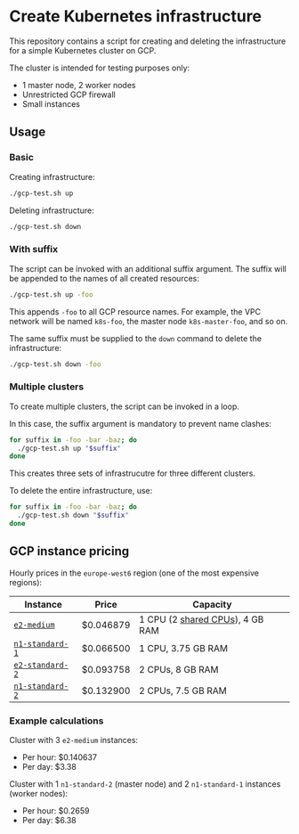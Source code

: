 # Create Kubernetes infrastructure

This repository contains a script for creating and deleting the infrastructure for a simple Kubernetes cluster on GCP.

The cluster is intended for testing purposes only:

- 1 master node, 2 worker nodes
- Unrestricted GCP firewall
- Small instances

## Usage

### Basic

Creating infrastructure:

```bash
./gcp-test.sh up
```

Deleting infrastructure:

```bash
./gcp-test.sh down
```

### With suffix

The script can be invoked with an additional suffix argument. The suffix will be appended to the names of all created resources:

```bash
./gcp-test.sh up -foo
```

This appends `-foo` to all GCP resource names. For example, the VPC network will be named `k8s-foo`, the master node `k8s-master-foo`, and so on.

The same suffix must be supplied to the `down` command to delete the infrastructure:

```bash
./gcp-test.sh down -foo
```

### Multiple clusters

To create multiple clusters, the script can be invoked in a loop.

In this case, the suffix argument is mandatory to prevent name clashes:

```bash
for suffix in -foo -bar -baz; do
  ./gcp-test.sh up "$suffix"
done
```

This creates three sets of infrastrucutre for three different clusters.

To delete the entire infrastructure, use:

```bash
for suffix in -foo -bar -baz; do
  ./gcp-test.sh down "$suffix"
done
```

## GCP instance pricing

Hourly prices in the `europe-west6` region (one of the most expensive regions):

| Instance                                                                                | Price         | Capacity |
|-----------------------------------------------------------------------------------------|---------------|----------|
| [`e2-medium`](https://cloud.google.com/compute/all-pricing#e2_sharedcore_machine_types) | $0.046879 | 1 CPU (2 [shared CPUs](https://cloud.google.com/compute/docs/machine-types#e2_shared-core_machine_types)), 4 GB RAM |
| [`n1-standard-1`](https://cloud.google.com/compute/all-pricing#n1_machine_types) | $0.066500 | 1 CPU, 3.75 GB RAM |
| [`e2-standard-2`](https://cloud.google.com/compute/all-pricing#e2_machine-types) | $0.093758 | 2 CPUs, 8 GB RAM |
| [`n1-standard-2`](https://cloud.google.com/compute/all-pricing#n1_machine_types) | $0.132900 | 2 CPUs, 7.5 GB RAM |

### Example calculations

Cluster with 3 `e2-medium` instances:

- Per hour: $0.140637
- Per day: $3.38

Cluster with 1 `n1-standard-2` (master node) and 2 `n1-standard-1` instances (worker nodes):

- Per hour: $0.2659
- Per day: $6.38
